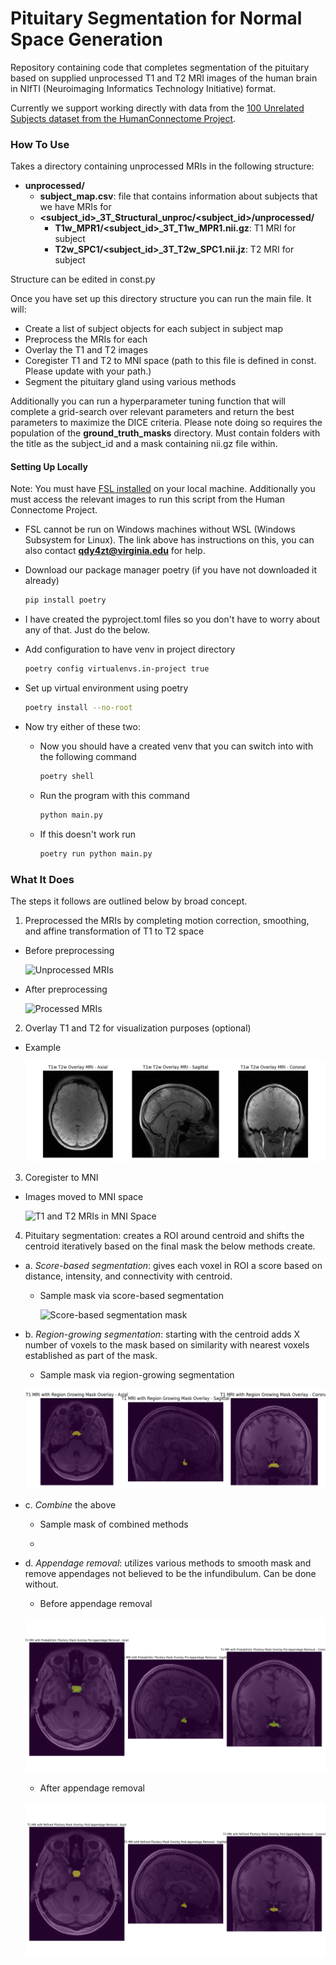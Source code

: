 # Pituitary Segmentation for Normal Space Generation

Repository containing code that completes segmentation of the pituitary based on supplied unprocessed T1 and T2 MRI images of the human brain in NIfTI (Neuroimaging Informatics Technology Initiative) format.

Currently we support working directly with data from the [100 Unrelated Subjects dataset from the HumanConnectome Project](https://db.humanconnectome.org/app/template/SubjectDashboard.vm?subjectGroupName=100%20Unrelated%20Subjects).

### How To Use

Takes a directory containing unprocessed MRIs in the following structure:

- **unprocessed/**
  - **subject_map.csv**: file that contains information about subjects that we have MRIs for
  - **<subject_id>\_3T_Structural_unproc/<subject_id>/unprocessed/**
    - **T1w_MPR1/<subject_id>\_3T_T1w_MPR1.nii.gz**: T1 MRI for subject
    - **T2w_SPC1/<subject_id>\_3T_T2w_SPC1.nii.jz**: T2 MRI for subject

Structure can be edited in const.py

Once you have set up this directory structure you can run the main file. It will:

- Create a list of subject objects for each subject in subject map
- Preprocess the MRIs for each
- Overlay the T1 and T2 images
- Coregister T1 and T2 to MNI space (path to this file is defined in const. Please update with your path.)
- Segment the pituitary gland using various methods

Additionally you can run a hyperparameter tuning function that will complete a grid-search over relevant parameters and return the best parameters to maximize the DICE criteria. Please note doing so requires the population of the **ground_truth_masks** directory. Must contain folders with the title as the subject_id and a mask containing nii.gz file within.

#### Setting Up Locally

Note: You must have [FSL installed](https://fsl.fmrib.ox.ac.uk/fsl/docs/#/install/index) on your local machine. Additionally you must access the relevant images to run this script from the Human Connectome Project.

- FSL cannot be run on Windows machines without WSL (Windows Subsystem for Linux). The link above has instructions on this, you can also contact **qdy4zt@virginia.edu** for help.
- Download our package manager poetry (if you have not downloaded it already)
  ```bash
  pip install poetry
  ```
- I have created the pyproject.toml files so you don't have to worry about any of that. Just do the below.
- Add configuration to have venv in project directory

  ```bash
  poetry config virtualenvs.in-project true
  ```

- Set up virtual environment using poetry

  ```bash
  poetry install --no-root
  ```

- Now try either of these two:

  - Now you should have a created venv that you can switch into with the following command
    ```bash
    poetry shell
    ```
  - Run the program with this command

    ```bash
    python main.py
    ```

  - If this doesn't work run
    ```bash
    poetry run python main.py
    ```

### What It Does

The steps it follows are outlined below by broad concept.

1. Preprocessed the MRIs by completing motion correction, smoothing, and affine transformation of T1 to T2 space

- Before preprocessing

  ![Unprocessed MRIs](.images/unprocessed.png)

- After preprocessing

  ![Processed MRIs](.images/processed.png)

2. Overlay T1 and T2 for visualization purposes (optional)

- Example

  ![T1 and T2 MRIs Overlated](.images/overlayed.png)

3. Coregister to MNI

- Images moved to MNI space

  ![T1 and T2 MRIs in MNI Space](.images/MNI_space.png)

4. Pituitary segmentation: creates a ROI around centroid and shifts the centroid iteratively based on the final mask the below methods create.

- a. _Score-based segmentation_: gives each voxel in ROI a score based on distance, intensity, and connectivity with centroid.

  - Sample mask via score-based segmentation

    ![Score-based segmentation mask](.images/score_based_segmentation.png)

- b. _Region-growing segmentation_: starting with the centroid adds X number of voxels to the mask based on similarity with nearest voxels established as part of the mask.

  - Sample mask via region-growing segmentation

  ![Region-growing segmentation mask](.images/region_growing.png)

- c. _Combine_ the above

  - Sample mask of combined methods

  - <mask>

- d. _Appendage removal_: utilizes various methods to smooth mask and remove appendages not believed to be the infundibulum. Can be done without.

  - Before appendage removal

  ![Before appendage removal](.images/before_appendage_removal.png)

  - After appendage removal

  ![After appendage removal](.images/post_appendage_removal.png)
